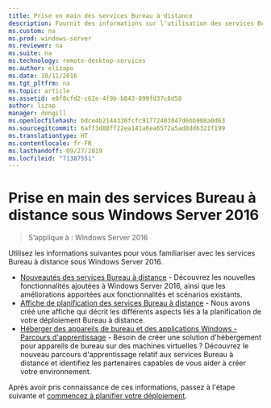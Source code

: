 ```yaml
---
title: Prise en main des services Bureau à distance
description: Fournit des informations sur l'utilisation des services Bureau à distance sous Windows Server 2016.
ms.custom: na
ms.prod: windows-server
ms.reviewer: na
ms.suite: na
ms.technology: remote-desktop-services
ms.author: elizapo
ms.date: 10/11/2016
ms.tgt_pltfrm: na
ms.topic: article
ms.assetid: e8f8cfd2-c62e-4f9b-b843-099fd37c6d58
author: lizap
manager: dongill
ms.openlocfilehash: bdce4b2144330fcfc91772403047d6bb908a0d63
ms.sourcegitcommit: 6aff3d88ff22ea141a6ea6572a5ad8dd6321f199
ms.translationtype: HT
ms.contentlocale: fr-FR
ms.lasthandoff: 09/27/2019
ms.locfileid: "71387551"
---
```

# <a name="get-started-with-remote-desktop-services-in-windows-server-2016"></a>Prise en main des services Bureau à distance sous Windows Server 2016

> S’applique à : Windows Server 2016

Utilisez les informations suivantes pour vous familiariser avec les services Bureau à distance sous Windows Server 2016.

- [Nouveautés des services Bureau à distance](rds-whats-new.md) - Découvrez les nouvelles fonctionnalités ajoutées à Windows Server 2016, ainsi que les améliorations apportées aux fonctionnalités et scénarios existants.
- [Affiche de planification des services Bureau à distance](rds-poster.md) - Nous avons créé une affiche qui décrit les différents aspects liés à la planification de votre déploiement Bureau à distance.
- [Héberger des appareils de bureau et des applications Windows - Parcours d'apprentissage](rds-hosting-partners.md) - Besoin de créer une solution d'hébergement pour appareils de bureau sur des machines virtuelles ? Découvrez le nouveau parcours d'apprentissage relatif aux services Bureau à distance et identifiez les partenaires capables de vous aider à créer votre environnement.

Après avoir pris connaissance de ces informations, passez à l'étape suivante et [commencez à planifier votre déploiement](rds-plan-and-design.md).